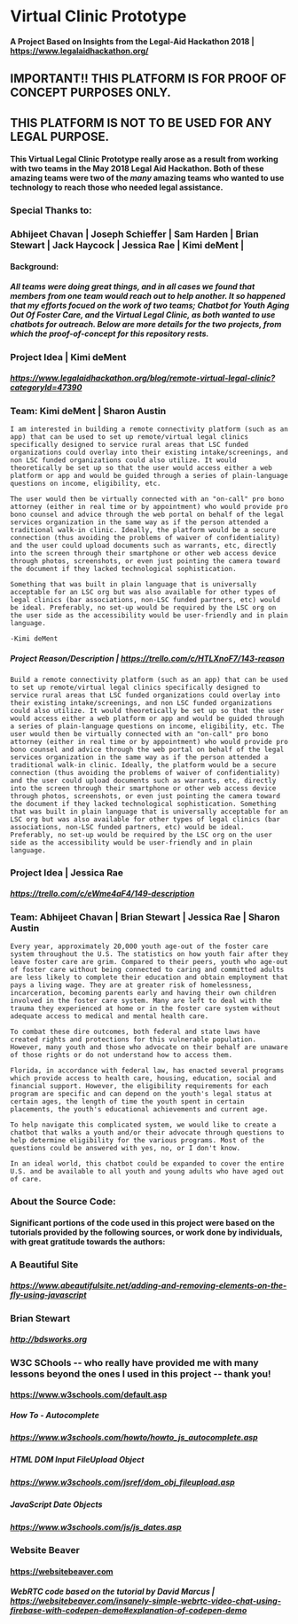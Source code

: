 # Virtual Clinic Prototype
#### A Project Based on Insights from the Legal-Aid Hackathon 2018 | https://www.legalaidhackathon.org/

## IMPORTANT!! THIS PLATFORM IS FOR PROOF OF CONCEPT PURPOSES ONLY.   
## THIS PLATFORM IS NOT TO BE USED FOR ANY LEGAL PURPOSE.

#### This Virtual Legal Clinic Prototype really arose as a result from working with two teams in the May 2018 Legal Aid Hackathon.  Both of these amazing teams were two of the *many* amazing teams who wanted to use technology to reach those who needed legal assistance.  

### Special Thanks to: 
### Abhijeet Chavan | Joseph Schieffer | Sam Harden | Brian Stewart | Jack Haycock | Jessica Rae | Kimi deMent | 

#### Background:
##### All teams were doing great things, and in all cases we found that members from one team would reach out to help another.  It so happened that my efforts focued on the work of two teams; Chatbot for Youth Aging Out Of Foster Care, and the Virtual Legal Clinic, as both wanted to use chatbots for outreach.  Below are more details for the two projects, from which the proof-of-concept for this repository rests.

### Project Idea | Kimi deMent
##### https://www.legalaidhackathon.org/blog/remote-virtual-legal-clinic?categoryId=47390
### Team: Kimi deMent | Sharon Austin


```I am interested in building a remote connectivity platform (such as an app) that can be used to set up remote/virtual legal clinics specifically designed to service rural areas that LSC funded organizations could overlay into their existing intake/screenings, and non LSC funded organizations could also utilize. It would theoretically be set up so that the user would access either a web platform or app and would be guided through a series of plain-language questions on income, eligibility, etc.```

```The user would then be virtually connected with an "on-call" pro bono attorney (either in real time or by appointment) who would provide pro bono counsel and advice through the web portal on behalf of the legal services organization in the same way as if the person attended a traditional walk-in clinic. Ideally, the platform would be a secure connection (thus avoiding the problems of waiver of confidentiality) and the user could upload documents such as warrants, etc, directly into the screen through their smartphone or other web access device through photos, screenshots, or even just pointing the camera toward the document if they lacked technological sophistication.```

```Something that was built in plain language that is universally acceptable for an LSC org but was also available for other types of legal clinics (bar associations, non-LSC funded partners, etc) would be ideal. Preferably, no set-up would be required by the LSC org on the user side as the accessibility would be user-friendly and in plain language.```

```-Kimi deMent```


##### Project Reason/Description | https://trello.com/c/HTLXnoF7/143-reason

```Build a remote connectivity platform (such as an app) that can be used to set up remote/virtual legal clinics specifically designed to service rural areas that LSC funded organizations could overlay into their existing intake/screenings, and non LSC funded organizations could also utilize. It would theoretically be set up so that the user would access either a web platform or app and would be guided through a series of plain-language questions on income, eligibility, etc. The user would then be virtually connected with an "on-call" pro bono attorney (either in real time or by appointment) who would provide pro bono counsel and advice through the web portal on behalf of the legal services organization in the same way as if the person attended a traditional walk-in clinic. Ideally, the platform would be a secure connection (thus avoiding the problems of waiver of confidentiality) and the user could upload documents such as warrants, etc, directly into the screen through their smartphone or other web access device through photos, screenshots, or even just pointing the camera toward the document if they lacked technological sophistication. Something that was built in plain language that is universally acceptable for an LSC org but was also available for other types of legal clinics (bar associations, non-LSC funded partners, etc) would be ideal. Preferably, no set-up would be required by the LSC org on the user side as the accessibility would be user-friendly and in plain language.```

### Project Idea | Jessica Rae
##### https://trello.com/c/eWme4aF4/149-description
### Team: Abhijeet Chavan | Brian Stewart | Jessica Rae | Sharon Austin

```Every year, approximately 20,000 youth age-out of the foster care system throughout the U.S. The statistics on how youth fair after they leave foster care are grim. Compared to their peers, youth who age-out of foster care without being connected to caring and committed adults are less likely to complete their education and obtain employment that pays a living wage. They are at greater risk of homelessness, incarceration, becoming parents early and having their own children involved in the foster care system. Many are left to deal with the trauma they experienced at home or in the foster care system without adequate access to medical and mental health care.```

```To combat these dire outcomes, both federal and state laws have created rights and protections for this vulnerable population. However, many youth and those who advocate on their behalf are unaware of those rights or do not understand how to access them.```

```Florida, in accordance with federal law, has enacted several programs which provide access to health care, housing, education, social and financial support. However, the eligibility requirements for each program are specific and can depend on the youth's legal status at certain ages, the length of time the youth spent in certain placements, the youth's educational achievements and current age.```

```To help navigate this complicated system, we would like to create a chatbot that walks a youth and/or their advocate through questions to help determine eligibility for the various programs. Most of the questions could be answered with yes, no, or I don't know.```

```In an ideal world, this chatbot could be expanded to cover the entire U.S. and be available to all youth and young adults who have aged out of care.```



### About the Source Code:
#### Significant portions of the code used in this project were based on the tutorials provided by the following sources, or work done by individuals, with great gratitude towards the authors:

### A Beautiful Site
##### https://www.abeautifulsite.net/adding-and-removing-elements-on-the-fly-using-javascript

### Brian Stewart
##### http://bdsworks.org

### W3C SChools -- who really have provided me with many lessons beyond the ones I used in this project -- thank you!
#### https://www.w3schools.com/default.asp

##### How To - Autocomplete
##### https://www.w3schools.com/howto/howto_js_autocomplete.asp

##### HTML DOM Input FileUpload Object
##### https://www.w3schools.com/jsref/dom_obj_fileupload.asp

##### JavaScript Date Objects
##### https://www.w3schools.com/js/js_dates.asp

### Website Beaver
#### https://websitebeaver.com

##### WebRTC code based on the tutorial by David Marcus | https://websitebeaver.com/insanely-simple-webrtc-video-chat-using-firebase-with-codepen-demo#explanation-of-codepen-demo

